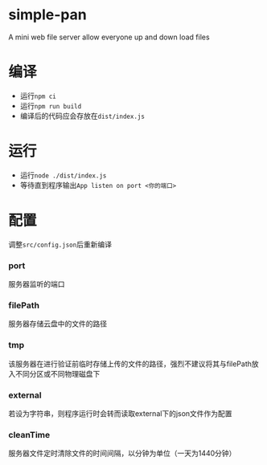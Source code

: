 # simple-pan
A mini web file server allow everyone up and down load files
# 编译
- 运行`npm ci`
- 运行`npm run build`
- 编译后的代码应会存放在`dist/index.js`
# 运行
- 运行`node ./dist/index.js`
- 等待直到程序输出`App listen on port <你的端口>`
# 配置
调整`src/config.json`后重新编译
### port
服务器监听的端口
### filePath
服务器存储云盘中的文件的路径
### tmp
该服务器在进行验证前临时存储上传的文件的路径，强烈不建议将其与filePath放入不同分区或不同物理磁盘下
### external
若设为字符串，则程序运行时会转而读取external下的json文件作为配置
### cleanTime
服务器文件定时清除文件的时间间隔，以分钟为单位（一天为1440分钟）